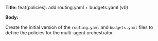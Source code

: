 **Title:** feat(policies): add routing.yaml + budgets.yaml (v0)

**Body:**

Create the initial version of the `routing.yaml` and `budgets.yaml` files to define the policies for the multi-agent orchestrator.
